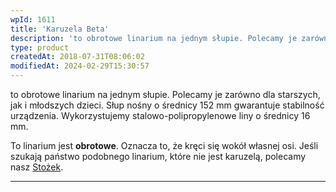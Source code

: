 ```yaml
---
wpId: 1611
title: 'Karuzela Beta'
description: 'to obrotowe linarium na jednym słupie. Polecamy je zarówno dla starszych, jak i młodszych dzieci. Słup nośny o średnicy 152 mm gwarantuje stabilność urządzenia. Wykorzystujemy stalowo-polipropylenowe liny o średnicy 16 mm. To linarium jest obrotowe. Oznacza to, że kręci się wokół własnej osi. Jeśli szukają państwo podobnego linarium, które nie jest karuzelą, polecamy nasz Stożek.'
type: product
createdAt: 2018-07-31T08:06:02
modifiedAt: 2024-02-29T15:30:57
---
```



to obrotowe linarium na jednym słupie. Polecamy je zarówno dla starszych, jak i młodszych dzieci. Słup nośny o średnicy 152 mm gwarantuje stabilność urządzenia. Wykorzystujemy stalowo-polipropylenowe liny o średnicy 16 mm.

To linarium jest **obrotowe**. Oznacza to, że kręci się wokół własnej osi. Jeśli szukają państwo podobnego linarium, które nie jest karuzelą, polecamy nasz [Stożek](https://comes.pl/p/stozek/).

* * *